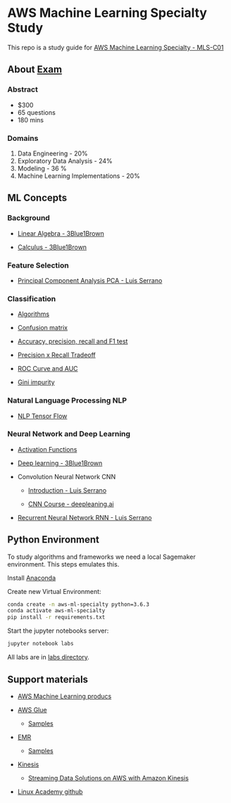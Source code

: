 # AWS Machine Learning Specialty Study

This repo is a study guide for [AWS Machine Learning Specialty - MLS-C01](https://aws.amazon.com/pt/certification/certified-machine-learning-specialty/)

## About [Exam](https://aws.amazon.com/pt/certification/certified-machine-learning-specialty/)

### Abstract

- $300
- 65 questions
- 180 mins

### Domains

1. Data Engineering - 20%
2. Exploratory Data Analysis - 24%
3. Modeling - 36 %
4. Machine Learning Implementations - 20%

## ML Concepts

### Background

- [Linear Algebra - 3Blue1Brown](https://www.youtube.com/playlist?list=PLZHQObOWTQDPD3MizzM2xVFitgF8hE_ab)

- [Calculus - 3Blue1Brown](https://www.youtube.com/playlist?list=PLZHQObOWTQDMsr9K-rj53DwVRMYO3t5Yr)

### Feature Selection

- [Principal Component Analysis PCA - Luis Serrano](https://www.youtube.com/watch?v=g-Hb26agBFg)

### Classification

- [Algorithms](https://ml-cheatsheet.readthedocs.io/en/latest/classification_algos.html)

* [Confusion matrix](https://towardsdatascience.com/understanding-confusion-matrix-a9ad42dcfd62)

* [Accuracy, precision, recall and F1 test](https://towardsdatascience.com/accuracy-recall-precision-f-score-specificity-which-to-optimize-on-867d3f11124)

- [Precision x Recall Tradeoff](https://datascience-george.medium.com/the-precision-recall-trade-off-aa295faba140)

- [ROC Curve and AUC](https://developers.google.com/machine-learning/crash-course/classification/roc-and-auc)

* [Gini impurity](https://bambielli.com/til/2017-10-29-gini-impurity/#:~:text=Gini%20Impurity%20is%20a%20measurement,labels%20from%20the%20data%20set.)

### Natural Language Processing NLP

- [NLP Tensor Flow](https://www.youtube.com/playlist?list=PLQY2H8rRoyvzDbLUZkbudP-MFQZwNmU4S)

### Neural Network and Deep Learning

- [Activation Functions ](https://www.youtube.com/watch?v=Xvg00QnyaIY)

* [Deep learning - 3Blue1Brown](https://www.youtube.com/watch?v=aircAruvnKk)

- Convolution Neural Network CNN

  - [Introduction - Luis Serrano](https://www.youtube.com/watch?v=2-Ol7ZB0MmU)

  - [CNN Course - deepleaning.ai](https://www.youtube.com/watch?v=ArPaAX_PhIs&list=PLkDaE6sCZn6Gl29AoE31iwdVwSG-KnDzF)

- [Recurrent Neural Network RNN - Luis Serrano](https://www.youtube.com/watch?v=UNmqTiOnRfg)

## Python Environment

To study algorithms and frameworks we need a local Sagemaker environment. This steps emulates this.

Install [Anaconda](https://docs.anaconda.com/anaconda/install/)

Create new Virtual Environment:

```sh
conda create -n aws-ml-specialty python=3.6.3
conda activate aws-ml-specialty
pip install -r requirements.txt
```

Start the jupyter notebooks server:

```sh
jupyter notebook labs
```

All labs are in [labs directory](https://github.com/tentativafc/aws-machine-learning-specialty/tree/main/labs).

## Support materials

- [AWS Machine Learning producs](https://docs.aws.amazon.com/whitepapers/latest/aws-overview/machine-learning.html)

* [AWS Glue](https://docs.aws.amazon.com/glue/latest/dg/what-is-glue.html)

  - [Samples](https://github.com/aws-samples/aws-glue-samples)

* [EMR](https://docs.aws.amazon.com/emr/index.html)

  - [Samples](https://github.com/aws-samples/analysing-realtime-streaming-data-using-msk-emr)

* [Kinesis](https://docs.aws.amazon.com/kinesis/index.html)

  - [Streaming Data Solutions on AWS with Amazon Kinesis](https://docs.aws.amazon.com/whitepapers/latest/streaming-data-solutions-amazon-kinesis/welcome.html?did=wp_card&trk=wp_card)

* [Linux Academy github](https://github.com/linuxacademy/content-aws-mls-c01)
